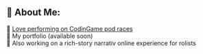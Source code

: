 ## 💫 About Me:
👯 [Love performing on CodinGame pod races](https://www.codingame.com/profile/8be7f781541e65d54e00debef38547c90199255)<br>
🔭 My portfolio (available soon)<br>
🌱 Also working on a rich-story narrativ online experience for rolists<br>


